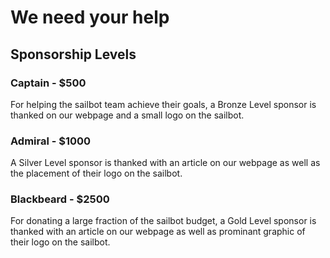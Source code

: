 # We need your help

## Sponsorship Levels

### Captain - $500

For helping the sailbot team achieve their goals, a Bronze Level sponsor is
thanked on our webpage and a small logo on the sailbot.

### Admiral - $1000

A Silver Level sponsor is thanked with an article on our webpage as well as
the placement of their logo on the sailbot.

### Blackbeard - $2500

For donating a large fraction of the sailbot budget, a Gold Level sponsor is
thanked with an article on our webpage as well as prominant graphic of their
logo on the sailbot.
